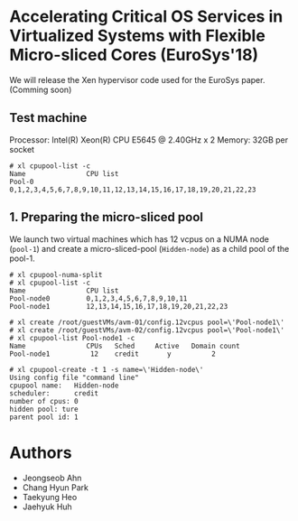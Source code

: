  # Accelerating Critical OS Services in Virtualized Systems with Flexible Micro-sliced Cores (EuroSys'18)

 We will release the Xen hypervisor code used for the EuroSys paper. (Comming soon)

## Test machine
Processor: Intel(R) Xeon(R) CPU E5645  @ 2.40GHz x 2
Memory: 32GB per socket

~~~
# xl cpupool-list -c
Name               CPU list
Pool-0             0,1,2,3,4,5,6,7,8,9,10,11,12,13,14,15,16,17,18,19,20,21,22,23
~~~

## 1. Preparing the micro-sliced pool

We launch two virtual machines which has 12 vcpus on a NUMA node (`pool-1`) and create a micro-sliced-pool (`Hidden-node`) as a child pool of the pool-1.

~~~
# xl cpupool-numa-split
# xl cpupool-list -c
Name               CPU list
Pool-node0         0,1,2,3,4,5,6,7,8,9,10,11
Pool-node1         12,13,14,15,16,17,18,19,20,21,22,23

# xl create /root/guestVMs/avm-01/config.12vcpus pool=\'Pool-node1\'
# xl create /root/guestVMs/avm-02/config.12vcpus pool=\'Pool-node1\'
# xl cpupool-list Pool-node1 -c
Name               CPUs   Sched     Active   Domain count
Pool-node1          12    credit       y          2

# xl cpupool-create -t 1 -s name=\'Hidden-node\'
Using config file "command line"
cpupool name:   Hidden-node
scheduler:      credit
number of cpus: 0
hidden pool: ture
parent pool id: 1
~~~

 # Authors
 * Jeongseob Ahn
 * Chang Hyun Park
 * Taekyung Heo
 * Jaehyuk Huh
